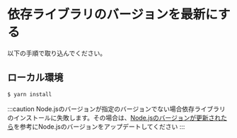 # 依存ライブラリのバージョンを最新にする

以下の手順で取り込んでください。

## ローカル環境

```sh
$ yarn install
```

:::caution
Node.jsのバージョンが指定のバージョンでない場合依存ライブラリのインストールに失敗します。その場合は、[Node.jsのバージョンが更新されたら](/help/faq/update-nodejs/)を参考にNode.jsのバージョンをアップデートしてください
:::
